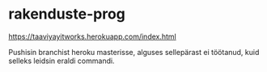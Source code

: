 # rakenduste-prog
https://taaviyayitworks.herokuapp.com/index.html

Pushisin branchist heroku masterisse, alguses sellepärast ei töötanud, kuid selleks leidsin eraldi commandi.

